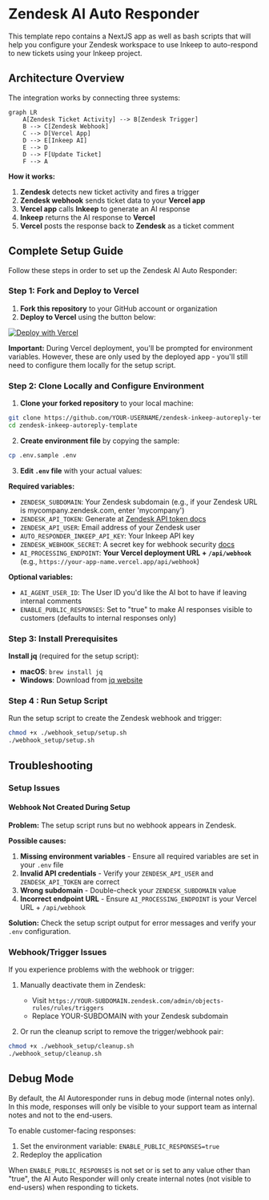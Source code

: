 # Zendesk AI Auto Responder

This template repo contains a NextJS app as well as bash scripts that will help you configure your Zendesk workspace to use Inkeep to auto-respond to new tickets using your Inkeep project.

## Architecture Overview

The integration works by connecting three systems:

```mermaid
graph LR
    A[Zendesk Ticket Activity] --> B[Zendesk Trigger]
    B --> C[Zendesk Webhook]
    C --> D[Vercel App]
    D --> E[Inkeep AI]
    E --> D
    D --> F[Update Ticket]
    F --> A
```

**How it works:**
1. **Zendesk** detects new ticket activity and fires a trigger
2. **Zendesk webhook** sends ticket data to your **Vercel app**
3. **Vercel app** calls **Inkeep** to generate an AI response
4. **Inkeep** returns the AI response to **Vercel**
5. **Vercel** posts the response back to **Zendesk** as a ticket comment

## Complete Setup Guide

Follow these steps in order to set up the Zendesk AI Auto Responder:

### Step 1: Fork and Deploy to Vercel

1. **Fork this repository** to your GitHub account or organization
2. **Deploy to Vercel** using the button below:

[![Deploy with Vercel](https://vercel.com/button)](https://vercel.com/new/clone?repository-url=https%3A%2F%2Fgithub.com%2Finkeep%2Fzendesk-inkeep-template&env=ZENDESK_SUBDOMAIN,ZENDESK_API_TOKEN,ZENDESK_API_USER,AUTO_RESPONDER_INKEEP_API_KEY&envDescription=API%20keys%20required%20for%20successful%20deployment&project-name=zendesk-inkeep-autoresponder&repository-name=zendesk-inkeep-autoresponder)

**Important:** During Vercel deployment, you'll be prompted for environment variables. However, these are only used by the deployed app - you'll still need to configure them locally for the setup script.

### Step 2: Clone Locally and Configure Environment

1. **Clone your forked repository** to your local machine:
```bash
git clone https://github.com/YOUR-USERNAME/zendesk-inkeep-autoreply-template.git
cd zendesk-inkeep-autoreply-template
```

2. **Create environment file** by copying the sample:
```bash
cp .env.sample .env
```

3. **Edit `.env` file** with your actual values:

**Required variables:**
- `ZENDESK_SUBDOMAIN`: Your Zendesk subdomain (e.g., if your Zendesk URL is mycompany.zendesk.com, enter 'mycompany')
- `ZENDESK_API_TOKEN`: Generate at [Zendesk API token docs](https://support.zendesk.com/hc/en-us/articles/4408889192858-Generating-a-new-API-token)
- `ZENDESK_API_USER`: Email address of your Zendesk user
- `AUTO_RESPONDER_INKEEP_API_KEY`: Your Inkeep API key
- `ZENDESK_WEBHOOK_SECRET`: A secret key for webhook security [docs](https://developer.zendesk.com/documentation/webhooks/verifying/)
- `AI_PROCESSING_ENDPOINT`: **Your Vercel deployment URL + `/api/webhook`** (e.g., `https://your-app-name.vercel.app/api/webhook`)

**Optional variables:**
- `AI_AGENT_USER_ID`: The User ID you'd like the AI bot to have if leaving internal comments
- `ENABLE_PUBLIC_RESPONSES`: Set to "true" to make AI responses visible to customers (defaults to internal responses only)

### Step 3: Install Prerequisites

**Install jq** (required for the setup script):
- **macOS**: `brew install jq`
- **Windows**: Download from [jq website](https://jqlang.github.io/jq/download/)

### Step 4 : Run Setup Script

Run the setup script to create the Zendesk webhook and trigger:
```bash
chmod +x ./webhook_setup/setup.sh
./webhook_setup/setup.sh
```

## Troubleshooting

### Setup Issues

#### Webhook Not Created During Setup
**Problem:** The setup script runs but no webhook appears in Zendesk.

**Possible causes:**
1. **Missing environment variables** - Ensure all required variables are set in your `.env` file
2. **Invalid API credentials** - Verify your `ZENDESK_API_USER` and `ZENDESK_API_TOKEN` are correct
3. **Wrong subdomain** - Double-check your `ZENDESK_SUBDOMAIN` value
4. **Incorrect endpoint URL** - Ensure `AI_PROCESSING_ENDPOINT` is your Vercel URL + `/api/webhook`

**Solution:** Check the setup script output for error messages and verify your `.env` configuration.

### Webhook/Trigger Issues
If you experience problems with the webhook or trigger:

1. Manually deactivate them in Zendesk:
   - Visit `https://YOUR-SUBDOMAIN.zendesk.com/admin/objects-rules/rules/triggers`
   - Replace YOUR-SUBDOMAIN with your Zendesk subdomain

2. Or run the cleanup script to remove the trigger/webhook pair:
```bash
chmod +x ./webhook_setup/cleanup.sh
./webhook_setup/cleanup.sh
```

## Debug Mode

By default, the AI Autoresponder runs in debug mode (internal notes only). In this mode, responses will only be visible to your support team as internal notes and not to the end-users.

To enable customer-facing responses:

1. Set the environment variable: `ENABLE_PUBLIC_RESPONSES=true`
2. Redeploy the application

When `ENABLE_PUBLIC_RESPONSES` is not set or is set to any value other than "true", the AI Auto Responder will only create internal notes (not visible to end-users) when responding to tickets.